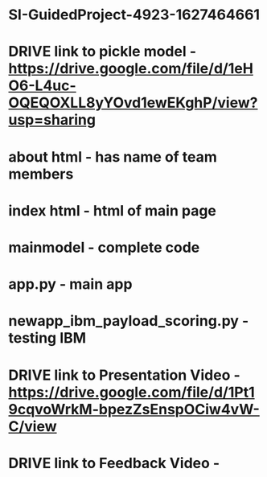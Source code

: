 # SI-GuidedProject-4923-1627464661
# DRIVE link to pickle model - https://drive.google.com/file/d/1eHO6-L4uc-OQEQOXLL8yYOvd1ewEKghP/view?usp=sharing
# about html - has name of team members
# index html - html of main page
# mainmodel - complete code 
# app.py - main app
# newapp_ibm_payload_scoring.py - testing IBM 
# DRIVE link to Presentation Video - https://drive.google.com/file/d/1Pt19cqvoWrkM-bpezZsEnspOCiw4vW-C/view
# DRIVE link to Feedback Video - 

